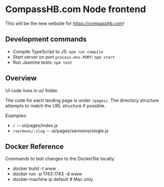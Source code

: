 # CompassHB.com Node frontend

This will be the new website for https://compasshb.com!

## Development commands

* Compile TypeScript to JS: `npm run compile`
* Start server on port `process.env.PORT`: `npm start`
* Run Jasmine tests: `npm test`


## Overview

UI code lives in ui/ folder.

The code for each landing page is under `/pages/`.
The directory structure attempts to match the URL structure if possible.

Examples:

* `/` -- ui/pages/index.js
* `/sermons/:slug` -- ui/pages/sermons/single.js

## Docker Reference

Commands to test changes to the Dockerfile locally:

* docker build -t www .
* docker run -p 1743:1743 -d www
* docker-machine ip default # Mac only